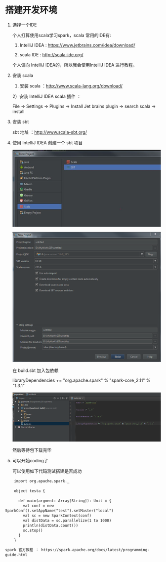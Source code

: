 # 搭建开发环境

1. 选择一个IDE

    个人打算使用scala学习spark，scala 常用的IDE有:
    
    1) IntelliJ IDEA : https://www.jetbrains.com/idea/download/
    
    2) scala IDE : http://scala-ide.org/ 

    个人偏向 IntelliJ IDEA的，所以我会使用IntelliJ IDEA 进行教程。
2. 安装 scala
    
    1) 安装 scala ：http://www.scala-lang.org/download/
    
    2）安装 IntelliJ IDEA scala 插件 ：

    File -> Settings -> Plugins -> Install Jet brains plugin -> search scala -> install
    
3. 安装 sbt 
    
    sbt 地址 ：http://www.scala-sbt.org/ 

4. 使用 IntelliJ IDEA 创建一个 sbt 项目
    
    ![创建新项目](development_sbt.JPG)

    ![设置项目](development_sbt2.PNG)
    
    在 build.sbt 加入包依赖
    
    libraryDependencies += "org.apache.spark" % "spark-core_2.11" % "1.3.1"
    
    ![添加依赖](development_sbt3.PNG)
    
    然后等待包下载完毕

5. 可以开始coding了
    
    可以使用如下代码测试搭建是否成功
```
    import org.apache.spark._
    
    object testa {
    
      def main(argment: Array[String]): Unit = {
        val conf = new SparkConf().setAppName("test").setMaster("local")
        val sc = new SparkContext(conf)
        val distData = sc.parallelize(1 to 1000)
        println(distData.count())
        sc.stop()
      }
    }
```
    spark 官方教程 ： https://spark.apache.org/docs/latest/programming-guide.html
